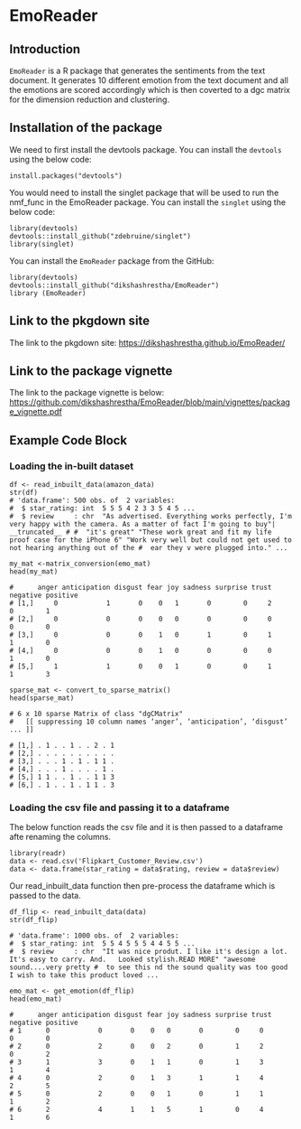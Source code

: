 # EmoReader

## Introduction

```EmoReader``` is a R package that generates the sentiments from the text document. It generates 10 different emotion from the text document and all the emotions are scored accordingly which is then coverted to a dgc matrix for the dimension reduction and clustering.


## Installation of the package

We need to first install the devtools package. You can install the ```devtools ``` using the below code:

```
install.packages("devtools")
```

You would need to install the singlet package that will be used to run the nmf_func in the EmoReader package. You can install the  ```singlet``` using the below code:

```
library(devtools)
devtools::install_github("zdebruine/singlet")
library(singlet)
```

You can install the ```EmoReader``` package from the GitHub: 

```
library(devtools)
devtools::install_github("dikshashrestha/EmoReader")
library (EmoReader)
```
## Link to the pkgdown site

The link to the pkgdown site:
https://dikshashrestha.github.io/EmoReader/

## Link to the package vignette

The link to the package vignette is below:
https://github.com/dikshashrestha/EmoReader/blob/main/vignettes/package_vignette.pdf


## Example Code Block

### Loading the in-built dataset 
```
df <- read_inbuilt_data(amazon_data)
str(df)
# 'data.frame':	500 obs. of  2 variables:
#  $ star_rating: int  5 5 5 4 2 3 3 5 4 5 ...
#  $ review     : chr  "As advertised. Everything works perfectly, I'm very happy with the camera. As a matter of fact I'm going to buy"| __truncated__ # #  "it's great" "These work great and fit my life proof case for the iPhone 6" "Work very well but could not get used to not hearing anything out of the #  ear they v were plugged into." ...
```


```
my_mat <-matrix_conversion(emo_mat)
head(my_mat)

#      anger anticipation disgust fear joy sadness surprise trust negative positive
# [1,]     0            1       0    0   1       0        0     2        0        1
# [2,]     0            0       0    0   0       0        0     0        0        0
# [3,]     0            0       0    1   0       1        0     1        1        0
# [4,]     0            0       0    1   0       0        0     0        1        0
# [5,]     1            1       0    0   1       0        0     1        1        3
```


```
sparse_mat <- convert_to_sparse_matrix()
head(sparse_mat)

# 6 x 10 sparse Matrix of class "dgCMatrix"
#   [[ suppressing 10 column names ‘anger’, ‘anticipation’, ‘disgust’ ... ]]
                        
# [1,] . 1 . . 1 . . 2 . 1
# [2,] . . . . . . . . . .
# [3,] . . . 1 . 1 . 1 1 .
# [4,] . . . 1 . . . . 1 .
# [5,] 1 1 . . 1 . . 1 1 3
# [6,] . 1 . . 1 . 1 1 . 3
```

### Loading the csv file and passing it to a dataframe 

The below function reads the csv file and it is then passed to a dataframe afte renaming the columns. 
```
library(readr)
data <- read.csv('Flipkart_Customer_Review.csv')
data <- data.frame(star_rating = data$rating, review = data$review)
```

Our read_inbuilt_data function then pre-process the dataframe which is passed to the data.

```
df_flip <- read_inbuilt_data(data)
str(df_flip)

# 'data.frame':	1000 obs. of  2 variables:
#  $ star_rating: int  5 5 4 5 5 5 4 4 5 5 ...
#  $ review     : chr  "It was nice produt. I like it's design a lot.  It's easy to carry. And.   Looked stylish.READ MORE" "awesome sound....very pretty #  to see this nd the sound quality was too good I wish to take this product loved ...
```

```
emo_mat <- get_emotion(df_flip)
head(emo_mat)

#      anger anticipation disgust fear joy sadness surprise trust negative positive
# 1      0            0       0    0   0       0        0     0        0        0
# 2      0            2       0    0   2       0        1     2        0        2
# 3      1            3       0    1   1       0        1     3        1        4
# 4      0            2       0    1   3       1        1     4        2        5
# 5      0            2       0    0   1       0        1     1        1        2
# 6      2            4       1    1   5       1        0     4        1        6
```
